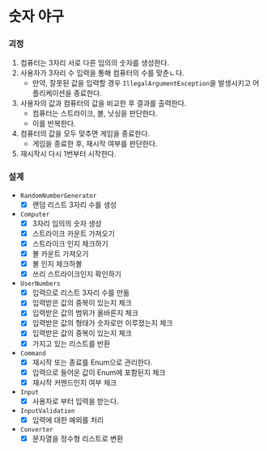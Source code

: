 # 숫자 야구

### 괴정

1. 컴퓨터는 3자리 서로 다른 임의의 숫자를 생성한다.
2. 사용자가 3자리 수 입력을 통해 컴퓨터의 수를 맞춘ㄴ다.
    - 만약, 잘못된 값을 입력할 경우 `IllegalArgumentException`을 발생시키고 어플리케이션을 종료한다.
3. 사용자의 값과 컴퓨터의 값을 비교한 후 결과를 출력한다.
    - 컴퓨터는 스트라이크, 볼, 낫싱을 판단한다.
    - 이를 반복한다.
4. 컴퓨터의 값을 모두 맞추면 게임을 종료한다.
    - 게임을 종료한 후, 재시작 여부를 판단한다.
5. 재시작시 다시 1번부터 시작한다.

### 설계

- `RandomNumberGenerator`
    - [x] 랜덤 리스트 3자리 수를 생성

- `Computer`
    - [x] 3자리 임의의 숫자 생성
    - [x] 스트라이크 카운트 가져오기
    - [x] 스트라이크 인지 체크하기
    - [x] 볼 카운트 가져오기
    - [x] 볼 인지 체크하볼
    - [x] 쓰리 스트라이크인지 확인하기

- `UserNumbers`
    - [x] 입력으로 리스트 3자리 수를 만듦
    - [x] 입력받은 값의 중복이 있는지 체크
    - [x] 입력받은 값의 범위가 올바른지 체크
    - [x] 입력받은 값의 형태가 숫자로만 이루졌는지 체크
    - [x] 입력받은 값의 중복이 있는지 체크
    - [x] 가지고 있는 리스트를 반환

- `Command`
    - [x] 재시작 또는 종료를 Enum으로 관리한다.
    - [x] 입력으로 들어온 값이 Enum에 포함된지 체크
    - [x] 재시작 커멘드인지 여부 체크

- `Input`
    - [x] 사용자로 부터 입력을 받는다.

- `InputValidation`
    - [x] 입력에 대한 예외를 처리

- `Converter`
    - [x] 문자열을 정수형 리스트로 변환 

